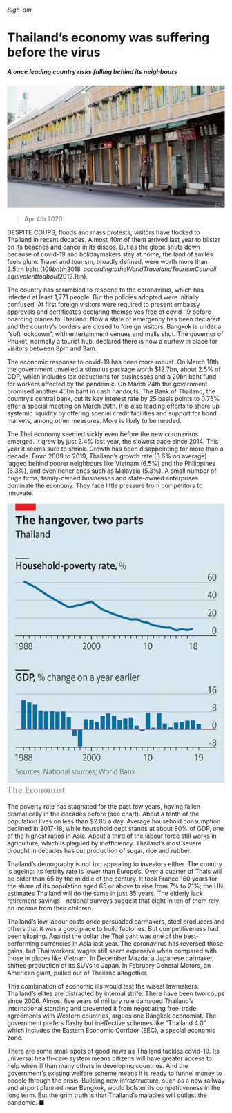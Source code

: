 ###### Sigh-am

# Thailand’s economy was suffering before the virus 

##### A once leading country risks falling behind its neighbours 

![image](images/20200404_ASP506.jpg) 

> Apr 4th 2020 

DESPITE COUPS, floods and mass protests, visitors have flocked to Thailand in recent decades. Almost 40m of them arrived last year to blister on its beaches and dance in its discos. But as the globe shuts down because of covid-19 and holidaymakers stay at home, the land of smiles feels glum. Travel and tourism, broadly defined, were worth more than 3.5trn baht ($109bn) in 2018, according to the World Travel and Tourism Council, equivalent to about 20% of the country’s GDP. The Kasikorn Research Centre, a Thai outfit which conducts economic analysis, estimates that if the covid-19 pandemic lasts into September, Thailand’s losses will amount to 400bn baht ($12.1bn).

The country has scrambled to respond to the coronavirus, which has infected at least 1,771 people. But the policies adopted were initially confused. At first foreign visitors were required to present embassy approvals and certificates declaring themselves free of covid-19 before boarding planes to Thailand. Now a state of emergency has been declared and the country’s borders are closed to foreign visitors. Bangkok is under a “soft lockdown”, with entertainment venues and malls shut. The governor of Phuket, normally a tourist hub, declared there is now a curfew in place for visitors between 8pm and 3am.


The economic response to covid-19 has been more robust. On March 10th the government unveiled a stimulus package worth $12.7bn, about 2.5% of GDP, which includes tax deductions for businesses and a 20bn baht fund for workers affected by the pandemic. On March 24th the government promised another 45bn baht in cash handouts. The Bank of Thailand, the country’s central bank, cut its key interest rate by 25 basis points to 0.75% after a special meeting on March 20th. It is also leading efforts to shore up systemic liquidity by offering special credit facilities and support for bond markets, among other measures. More is likely to be needed.

The Thai economy seemed sickly even before the new coronavirus emerged. It grew by just 2.4% last year, the slowest pace since 2014. This year it seems sure to shrink. Growth has been disappointing for more than a decade. From 2009 to 2019, Thailand’s growth rate (3.6% on average) lagged behind poorer neighbours like Vietnam (6.5%) and the Philippines (6.3%), and even richer ones such as Malaysia (5.3%). A small number of huge firms, family-owned businesses and state-owned enterprises dominate the economy. They face little pressure from competitors to innovate.

![image](images/20200404_ASC860.png) 


The poverty rate has stagnated for the past few years, having fallen dramatically in the decades before (see chart). About a tenth of the population lives on less than $2.85 a day. Average household consumption declined in 2017-18, while household debt stands at about 80% of GDP, one of the highest ratios in Asia. About a third of the labour force still works in agriculture, which is plagued by inefficiency. Thailand’s most severe drought in decades has cut production of sugar, rice and rubber.

Thailand’s demography is not too appealing to investors either. The country is ageing: its fertility rate is lower than Europe’s. Over a quarter of Thais will be older than 65 by the middle of the century. It took France 160 years for the share of its population aged 65 or above to rise from 7% to 21%; the UN estimates Thailand will do the same in just 35 years. The elderly lack retirement savings—national surveys suggest that eight in ten of them rely on income from their children.

Thailand’s low labour costs once persuaded carmakers, steel producers and others that it was a good place to build factories. But competitiveness had been slipping. Against the dollar the Thai baht was one of the best-performing currencies in Asia last year. The coronavirus has reversed those gains, but Thai workers’ wages still seem expensive when compared with those in places like Vietnam. In December Mazda, a Japanese carmaker, shifted production of its SUVs to Japan. In February General Motors, an American giant, pulled out of Thailand altogether.

This combination of economic ills would test the wisest lawmakers. Thailand’s elites are distracted by internal strife. There have been two coups since 2006. Almost five years of military rule damaged Thailand’s international standing and prevented it from negotiating free-trade agreements with Western countries, argues one Bangkok economist. The government prefers flashy but ineffective schemes like “Thailand 4.0” which includes the Eastern Economic Corridor (EEC), a special economic zone.

There are some small spots of good news as Thailand tackles covid-19. Its universal health-care system means citizens will have greater access to help when ill than many others in developing countries. And the government’s existing welfare scheme means it is ready to funnel money to people through the crisis. Building new infrastructure, such as a new railway and airport planned near Bangkok, would bolster its competitiveness in the long term. But the grim truth is that Thailand’s maladies will outlast the pandemic. ■


